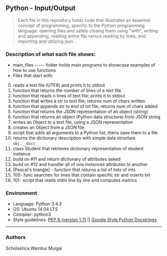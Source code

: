 ## Python - Input/Output
> Each file in this repository holds code that illustrates an essential concept of programming,
> specific to the Python programming language:
> opening files and safely closing them using "with", writing and appending,
> reading entire file versus reading by lines, and importing and utilizing json

### Description of what each file shows:
* main_files ----- folder holds main programs to showcase examples of how to use functions
* Files that start with:
0. reads a text file (UTF8) and prints it to stdout
1. function that returns the number of lines of a text file
2. function that reads n lines of text file; prints it to stdout
3. function that writes a str to text file; returns num of chars written
4. function that appends str to end of txt file; returns num of chars added
5. function that returns the JSON representation of an object (string)
6. function that returns an object (Python data structure) from JSON string
7. writes an Object to a text file, using a JSON representation
8. creates an Object from a JSON file
9. script that adds all arguments to a Python list, thens save them to a file
10. returns the dictionary description with simple data structure ```obj.__dict__```
11. class Student that retrieves dictionary representation of student instance
12. build on #11 and return dictionary of attributes asked
13. build on #12 and transfer all of one instances attributes to another
14. [Pascal's triangle] - function that returns a list of lists of ints
15. 100- func searches for lines that contain specific str and inserts txt
16. 101- script that reads stdin line by line and computes metrics

### Environment
* Language: Python 3.4.3
* OS: Ubuntu 14.04 LTS
* Compiler: python3
* Style guidelines: [PEP 8 (version 1.7)](https://www.python.org/dev/peps/pep-0008/) || [Google Style Python Docstrings](http://sphinxcontrib-napoleon.readthedocs.io/en/latest/example_google.html)   
---
### Authors
Scholastica Wambui Muigai


